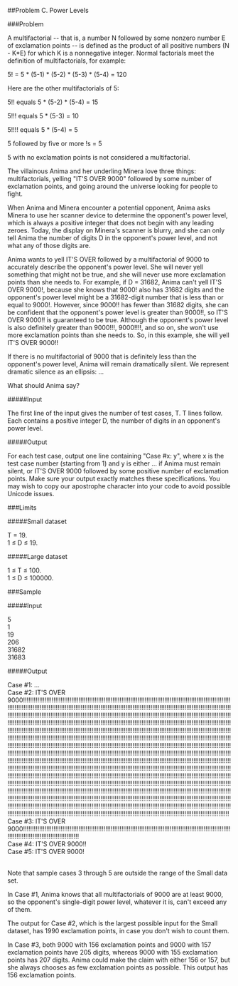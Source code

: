 ##Problem C. Power Levels

###Problem

A multifactorial -- that is, a number N followed by some nonzero number E of exclamation points -- is defined as the product of all positive numbers (N - K*E) for which K is a nonnegative integer. Normal factorials meet the definition of multifactorials, for example:

5! = 5 * (5-1) * (5-2) * (5-3) * (5-4) = 120

Here are the other multifactorials of 5:

5!! equals 5 * (5-2) * (5-4) = 15

5!!! equals 5 * (5-3) = 10

5!!!! equals 5 * (5-4) = 5

5 followed by five or more !s = 5

5 with no exclamation points is not considered a multifactorial.

The villainous Anima and her underling Minera love three things: multifactorials, yelling "IT'S OVER 9000" followed by some number of exclamation points, and going around the universe looking for people to fight.

When Anima and Minera encounter a potential opponent, Anima asks Minera to use her scanner device to determine the opponent's power level, which is always a positive integer that does not begin with any leading zeroes. Today, the display on Minera's scanner is blurry, and she can only tell Anima the number of digits D in the opponent's power level, and not what any of those digits are.

Anima wants to yell IT'S OVER followed by a multifactorial of 9000 to accurately describe the opponent's power level. She will never yell something that might not be true, and she will never use more exclamation points than she needs to. For example, if D = 31682, Anima can't yell IT'S OVER 9000!, because she knows that 9000! also has 31682 digits and the opponent's power level might be a 31682-digit number that is less than or equal to 9000!. However, since 9000!! has fewer than 31682 digits, she can be confident that the opponent's power level is greater than 9000!!, so IT'S OVER 9000!! is guaranteed to be true. Although the opponent's power level is also definitely greater than 9000!!!, 9000!!!!, and so on, she won't use more exclamation points than she needs to. So, in this example, she will yell IT'S OVER 9000!!

If there is no multifactorial of 9000 that is definitely less than the opponent's power level, Anima will remain dramatically silent. We represent dramatic silence as an ellipsis: ...

What should Anima say?

#####Input

The first line of the input gives the number of test cases, T. T lines follow. Each contains a positive integer D, the number of digits in an opponent's power level.

#####Output

For each test case, output one line containing "Case #x: y", where x is the test case number (starting from 1) and y is either ... if Anima must remain silent, or IT'S OVER 9000 followed by some positive number of exclamation points. Make sure your output exactly matches these specifications. You may wish to copy our apostrophe character into your code to avoid possible Unicode issues.

###Limits

#####Small dataset

T = 19.
<br/>1 ≤ D ≤ 19.

#####Large dataset

1 ≤ T ≤ 100.
<br/>1 ≤ D ≤ 100000.


###Sample


#####Input

5
<br/>1
<br/>19
<br/>206
<br/>31682
<br/>31683


#####Output

Case #1: ...
<br/>Case #2: IT'S OVER 9000!!!!!!!!!!!!!!!!!!!!!!!!!!!!!!!!!!!!!!!!!!!!!!!!!!!!!!!!!!!!!!!!!!!!!!!!!!!!!!!!!!!!!!!!!!!!!!!!!!!!!!!!!!!!!!!!!!!!!!!!!!!!!!!!!!!!!!!!!!!!!!!!!!!!!!!!!!!!!!!!!!!!!!!!!!!!!!!!!!!!!!!!!!!!!!!!!!!!!!!!!!!!!!!!!!!!!!!!!!!!!!!!!!!!!!!!!!!!!!!!!!!!!!!!!!!!!!!!!!!!!!!!!!!!!!!!!!!!!!!!!!!!!!!!!!!!!!!!!!!!!!!!!!!!!!!!!!!!!!!!!!!!!!!!!!!!!!!!!!!!!!!!!!!!!!!!!!!!!!!!!!!!!!!!!!!!!!!!!!!!!!!!!!!!!!!!!!!!!!!!!!!!!!!!!!!!!!!!!!!!!!!!!!!!!!!!!!!!!!!!!!!!!!!!!!!!!!!!!!!!!!!!!!!!!!!!!!!!!!!!!!!!!!!!!!!!!!!!!!!!!!!!!!!!!!!!!!!!!!!!!!!!!!!!!!!!!!!!!!!!!!!!!!!!!!!!!!!!!!!!!!!!!!!!!!!!!!!!!!!!!!!!!!!!!!!!!!!!!!!!!!!!!!!!!!!!!!!!!!!!!!!!!!!!!!!!!!!!!!!!!!!!!!!!!!!!!!!!!!!!!!!!!!!!!!!!!!!!!!!!!!!!!!!!!!!!!!!!!!!!!!!!!!!!!!!!!!!!!!!!!!!!!!!!!!!!!!!!!!!!!!!!!!!!!!!!!!!!!!!!!!!!!!!!!!!!!!!!!!!!!!!!!!!!!!!!!!!!!!!!!!!!!!!!!!!!!!!!!!!!!!!!!!!!!!!!!!!!!!!!!!!!!!!!!!!!!!!!!!!!!!!!!!!!!!!!!!!!!!!!!!!!!!!!!!!!!!!!!!!!!!!!!!!!!!!!!!!!!!!!!!!!!!!!!!!!!!!!!!!!!!!!!!!!!!!!!!!!!!!!!!!!!!!!!!!!!!!!!!!!!!!!!!!!!!!!!!!!!!!!!!!!!!!!!!!!!!!!!!!!!!!!!!!!!!!!!!!!!!!!!!!!!!!!!!!!!!!!!!!!!!!!!!!!!!!!!!!!!!!!!!!!!!!!!!!!!!!!!!!!!!!!!!!!!!!!!!!!!!!!!!!!!!!!!!!!!!!!!!!!!!!!!!!!!!!!!!!!!!!!!!!!!!!!!!!!!!!!!!!!!!!!!!!!!!!!!!!!!!!!!!!!!!!!!!!!!!!!!!!!!!!!!!!!!!!!!!!!!!!!!!!!!!!!!!!!!!!!!!!!!!!!!!!!!!!!!!!!!!!!!!!!!!!!!!!!!!!!!!!!!!!!!!!!!!!!!!!!!!!!!!!!!!!!!!!!!!!!!!!!!!!!!!!!!!!!!!!!!!!!!!!!!!!!!!!!!!!!!!!!!!!!!!!!!!!!!!!!!!!!!!!!!!!!!!!!!!!!!!!!!!!!!!!!!!!!!!!!!!!!!!!!!!!!!!!!!!!!!!!!!!!!!!!!!!!!!!!!!!!!!!!!!!!!!!!!!!!!!!!!!!!!!!!!!!!!!!!!!!!!!!!!!!!!!!!!!!!!!!!!!!!!!!!!!!!!!!!!!!!!!!!!!!!!!!!!!!!!!!!!!!!!!!!!!!!!!!!!!!!!!!!!!!!!!!!!!!!!!!!!!!!!!!!!!!!!!!!!!!!!!!!!!!!!!!!!!!!!!!!!!!!!!!!!!!!!!!!!!!!!!!!!!!!!!!!!!!!!!!!!!!!!!!!!!!!!!!!!!!!!!!!!!!!!!!!!!!!!!!!!!!!!!!!!!!!!!!!!!!!!!!!!!!!!!!!!!!!!!!!!!!!!!!!!!!!!!!!!!!!!!!!!!!!!!!!!!!!!!!!!!!!!!!!!!!!!!!!!!!!!!!!!!!!!!!!!!!!!!!!!!!!!!!!!!!!!!!!!!!!!!!!!!!!!!!!!!!!!!!!!!!!!!!!!!!!!!!!!!!!!!!!!!!!!!!!!!!!!!!!!!!!!!!!!!!!!!!!!!!!!!!!!!!!!!!!!!!!!!!!!!!!!!!!!!!
<br/>Case #3: IT'S OVER 9000!!!!!!!!!!!!!!!!!!!!!!!!!!!!!!!!!!!!!!!!!!!!!!!!!!!!!!!!!!!!!!!!!!!!!!!!!!!!!!!!!!!!!!!!!!!!!!!!!!!!!!!!!!!!!!!!!!!!!!!!!!!!!!!!!!!!!!!!!!!!!!!!!!!!!!!!!!!!
<br/>Case #4: IT'S OVER 9000!!
<br/>Case #5: IT'S OVER 9000!

<br/>
Note that sample cases 3 through 5 are outside the range of the Small data set.

In Case #1, Anima knows that all multifactorials of 9000 are at least 9000, so the opponent's single-digit power level, whatever it is, can't exceed any of them.

The output for Case #2, which is the largest possible input for the Small dataset, has 1990 exclamation points, in case you don't wish to count them.

In Case #3, both 9000 with 156 exclamation points and 9000 with 157 exclamation points have 205 digits, whereas 9000 with 155 exclamation points has 207 digits. Anima could make the claim with either 156 or 157, but she always chooses as few exclamation points as possible. This output has 156 exclamation points.